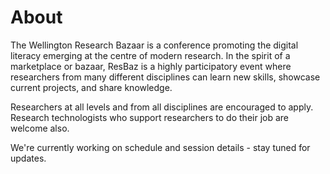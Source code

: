 # About


The Wellington Research Bazaar is a conference promoting the digital literacy emerging at the centre of modern research. In the spirit of a marketplace or bazaar, ResBaz is a highly participatory event where researchers from many different disciplines can learn new skills, showcase current projects, and share knowledge.
<p>
Researchers at all levels and from all disciplines are encouraged to apply. <br>Research technologists who support researchers to do their job are welcome also. 
<p>
We're currently working on schedule and session details - stay tuned for updates. 